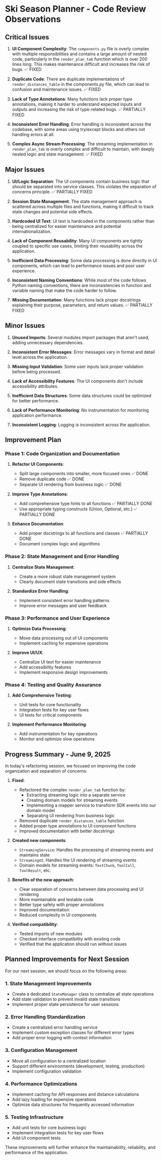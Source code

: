 # Ski Season Planner - Code Review Observations

## Critical Issues

1. **UI Component Complexity**: The `components.py` file is overly complex with multiple responsibilities and contains a large amount of nested code, particularly in the `render_plan_tab` function which is over 200 lines long. This makes maintenance difficult and increases the risk of bugs. ✅ FIXED

2. **Duplicate Code**: There are duplicate implementations of `render_distances_table` in the components.py file, which can lead to confusion and maintenance issues. ✅ FIXED

3. **Lack of Type Annotations**: Many functions lack proper type annotations, making it harder to understand expected inputs and outputs and increasing the risk of type-related bugs. ✅ PARTIALLY FIXED

4. **Inconsistent Error Handling**: Error handling is inconsistent across the codebase, with some areas using try/except blocks and others not handling errors at all.

5. **Complex Async Stream Processing**: The streaming implementation in `render_plan_tab` is overly complex and difficult to maintain, with deeply nested logic and state management. ✅ FIXED

## Major Issues

1. **UI/Logic Separation**: The UI components contain business logic that should be separated into service classes. This violates the separation of concerns principle. ✅ PARTIALLY FIXED

2. **Session State Management**: The state management approach is scattered across multiple files and functions, making it difficult to track state changes and potential side effects.

3. **Hardcoded UI Text**: UI text is hardcoded in the components rather than being centralized for easier maintenance and potential internationalization.

4. **Lack of Component Reusability**: Many UI components are tightly coupled to specific use cases, limiting their reusability across the application.

5. **Inefficient Data Processing**: Some data processing is done directly in UI components, which can lead to performance issues and poor user experience.

6. **Inconsistent Naming Conventions**: While most of the code follows Python naming conventions, there are inconsistencies in function and variable naming that make the code harder to follow.

7. **Missing Documentation**: Many functions lack proper docstrings explaining their purpose, parameters, and return values. ✅ PARTIALLY FIXED

## Minor Issues

1. **Unused Imports**: Several modules import packages that aren't used, adding unnecessary dependencies.

2. **Inconsistent Error Messages**: Error messages vary in format and detail level across the application.

3. **Missing Input Validation**: Some user inputs lack proper validation before being processed.

4. **Lack of Accessibility Features**: The UI components don't include accessibility attributes.

5. **Inefficient Data Structures**: Some data structures could be optimized for better performance.

6. **Lack of Performance Monitoring**: No instrumentation for monitoring application performance.

7. **Inconsistent Logging**: Logging is inconsistent across the application.

## Improvement Plan

### Phase 1: Code Organization and Documentation

1. **Refactor UI Components**:
   - Split large components into smaller, more focused ones ✅ DONE
   - Remove duplicate code ✅ DONE
   - Separate UI rendering from business logic ✅ DONE

2. **Improve Type Annotations**:
   - Add comprehensive type hints to all functions ✅ PARTIALLY DONE
   - Use appropriate typing constructs (Union, Optional, etc.) ✅ PARTIALLY DONE

3. **Enhance Documentation**:
   - Add proper docstrings to all functions and classes ✅ PARTIALLY DONE
   - Document complex logic and algorithms

### Phase 2: State Management and Error Handling

1. **Centralize State Management**:
   - Create a more robust state management system
   - Clearly document state transitions and side effects

2. **Standardize Error Handling**:
   - Implement consistent error handling patterns
   - Improve error messages and user feedback

### Phase 3: Performance and User Experience

1. **Optimize Data Processing**:
   - Move data processing out of UI components
   - Implement caching for expensive operations

2. **Improve UI/UX**:
   - Centralize UI text for easier maintenance
   - Add accessibility features
   - Implement responsive design improvements

### Phase 4: Testing and Quality Assurance

1. **Add Comprehensive Testing**:
   - Unit tests for core functionality
   - Integration tests for key user flows
   - UI tests for critical components

2. **Implement Performance Monitoring**:
   - Add instrumentation for key operations
   - Monitor and optimize slow operations

## Progress Summary - June 9, 2025

In today's refactoring session, we focused on improving the code organization and separation of concerns:

1. **Fixed**:
   - Refactored the complex `render_plan_tab` function by:
     - Extracting streaming logic into a separate service
     - Creating domain models for streaming events
     - Implementing a mapper service to transform SDK events into our domain model
     - Separating UI rendering from business logic
   - Removed duplicate `render_distances_table` function
   - Added proper type annotations to UI component functions
   - Improved documentation with better docstrings

2. **Created new components**:
   - `StreamingService`: Handles the processing of streaming events and maintains state
   - `StreamingUI`: Handles the UI rendering of streaming events
   - Domain models for streaming events: `TextChunk`, `ToolCall`, `ToolResult`, etc.

3. **Benefits of the new approach**:
   - Clear separation of concerns between data processing and UI rendering
   - More maintainable and testable code
   - Better type safety with proper annotations
   - Improved documentation
   - Reduced complexity in UI components

4. **Verified compatibility**:
   - Tested imports of new modules
   - Checked interface compatibility with existing code
   - Verified that the application should run without issues

## Planned Improvements for Next Session

For our next session, we should focus on the following areas:

### 1. State Management Improvements
- Create a dedicated `StateManager` class to centralize all state operations
- Add state validation to prevent invalid state transitions
- Implement proper state persistence for user sessions

### 2. Error Handling Standardization
- Create a centralized error handling service
- Implement custom exception classes for different error types
- Add proper error logging with context information

### 3. Configuration Management
- Move all configuration to a centralized location
- Support different environments (development, testing, production)
- Implement configuration validation

### 4. Performance Optimizations
- Implement caching for API responses and distance calculations
- Add lazy loading for expensive operations
- Optimize data structures for frequently accessed information

### 5. Testing Infrastructure
- Add unit tests for core business logic
- Implement integration tests for key user flows
- Add UI component tests

These improvements will further enhance the maintainability, reliability, and performance of the application.
